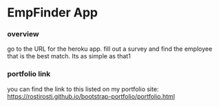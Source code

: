 # EmpFinder App

### overview

go to the URL for the heroku app.  fill out a survey and find the employee that is the best match.  Its as simple as that1

### portfolio link

you can find the link to this listed on my portfolio site: https://rostirosti.github.io/bootstrap-portfolio/portfolio.html
